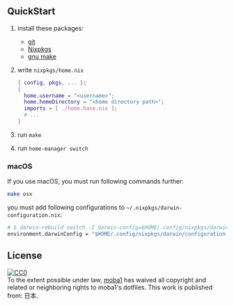 ## QuickStart

1. install these packages:
    - [git](https://git-scm.com/)
    - [Nixpkgs](https://github.com/NixOS/nixpkgs)
    - [gnu make](https://www.gnu.org/software/make/)

2. write `nixpkgs/home.nix`
    ```nix
    { config, pkgs, ... }:
    {
      home.username = "<username>";
      home.homeDirectory = "<home directory path>";
      imports = [ ./home.base.nix ];
      # ...
    }
    ```

3. run `make`
4. run `home-manager switch`

### macOS

If you use macOS, you must run following commands further:

```bash
make osx
```

you must add following configurations to `~/.nixpkgs/darwin-configuration.nix`:

```nix
# $ darwin-rebuild switch -I darwin-config=$HOME/.config/nixpkgs/darwin/configuration.nix
environment.darwinConfig = "$HOME/.config/nixpkgs/darwin/configuration.nix";
```

## License

<p xmlns:dct="http://purl.org/dc/terms/" xmlns:vcard="http://www.w3.org/2001/vcard-rdf/3.0#">
  <a rel="license"
     href="http://creativecommons.org/publicdomain/zero/1.0/">
    <img src="http://i.creativecommons.org/p/zero/1.0/88x31.png" style="border-style: none;" alt="CC0" />
  </a>
  <br />
  To the extent possible under law,
  <a rel="dct:publisher"
     href="https://github.com/moba1/dotfiles">
    <span property="dct:title">moba1</span></a>
  has waived all copyright and related or neighboring rights to
  <span property="dct:title">moba1's dotfiles</span>.
This work is published from:
<span property="vcard:Country" datatype="dct:ISO3166"
      content="JP" about="https://github.com/moba1/dotfiles">
  日本</span>.
</p>
